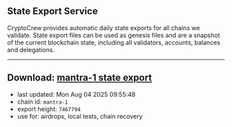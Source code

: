 ## State Export Service
CryptoCrew provides automatic daily state exports for all chains we validate. State export files can be used as genesis files and are a snapshot of the current blockchain state, including all validators, accounts, balances and delegations.

---
**Download: [mantra-1 state export](https://dl-eu2.ccvalidators.com/SERVICE/mantrachain/mantra-1_export_7467794.json)**
---

- last updated: Mon Aug 04 2025 09:55:48
- chain id: `mantra-1`
- export height: `7467794`
- use for: airdrops, local tests, chain recovery
